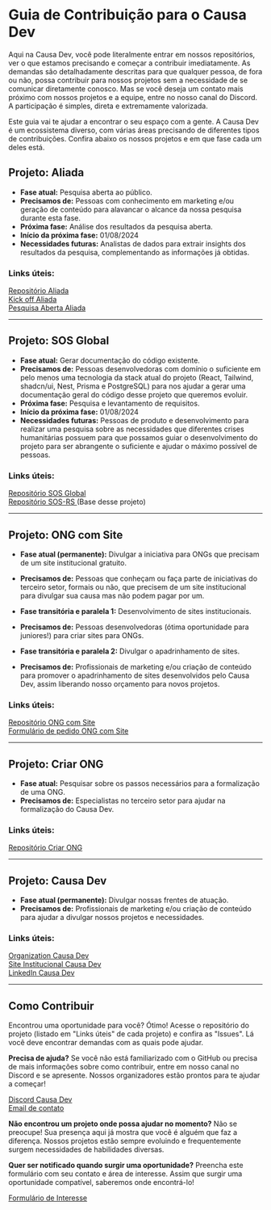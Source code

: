 # Guia de Contribuição para o Causa Dev

Aqui na Causa Dev, você pode literalmente entrar em nossos repositórios, ver o que estamos precisando e começar a contribuir imediatamente. As demandas são detalhadamente descritas para que qualquer pessoa, de fora ou não, possa contribuir para nossos projetos sem a necessidade de se comunicar diretamente conosco. Mas se você deseja um contato mais próximo com nossos projetos e a equipe, entre no nosso canal do Discord. A participação é simples, direta e extremamente valorizada.

Este guia vai te ajudar a encontrar o seu espaço com a gente. A Causa Dev é um ecossistema diverso, com várias áreas precisando de diferentes tipos de contribuições. Confira abaixo os nossos projetos e em que fase cada um deles está.

## Projeto: Aliada

- **Fase atual:** Pesquisa aberta ao público.
- **Precisamos de:** Pessoas com conhecimento em marketing e/ou geração de conteúdo para alavancar o alcance da nossa pesquisa durante esta fase.
- **Próxima fase:** Análise dos resultados da pesquisa aberta.
- **Início da próxima fase:** 01/08/2024
- **Necessidades futuras:** Analistas de dados para extrair insights dos resultados da pesquisa, complementando as informações já obtidas.

### Links úteis:
[Repositório Aliada](https://github.com/Causa-Dev/aliada-conception) <br/>
[Kick off Aliada](https://github.com/Causa-Dev/aliada-conception/blob/main/kick-off.md) <br/>
[Pesquisa Aberta Aliada](https://forms.gle/hR9eyh666zXT7i4aA)

---

## Projeto: SOS Global

- **Fase atual:** Gerar documentação do código existente.
- **Precisamos de:** Pessoas desenvolvedoras com domínio o suficiente em pelo menos uma tecnologia da stack atual do projeto (React, Tailwind, shadcn/ui, Nest, Prisma e PostgreSQL) para nos ajudar a gerar uma documentação geral do código desse projeto que queremos evoluir.
- **Próxima fase:** Pesquisa e levantamento de requisitos.
- **Início da próxima fase:** 01/08/2024
- **Necessidades futuras:** Pessoas de produto e desenvolvimento para realizar uma pesquisa sobre as necessidades que diferentes crises humanitárias possuem para que possamos guiar o desenvolvimento do projeto para ser abrangente o suficiente e ajudar o máximo possível de pessoas.

### Links úteis:
[Repositório SOS Global](https://github.com/Causa-Dev/sos-global-conception) <br/>
[Repositório SOS-RS ](https://github.com/SOS-RS) (Base desse projeto)

---

## Projeto: ONG com Site

- **Fase atual (permanente):** Divulgar a iniciativa para ONGs que precisam de um site institucional gratuito.
- **Precisamos de:** Pessoas que conheçam ou faça parte de iniciativas do terceiro setor, formais ou não, que precisem de um site institucional para divulgar sua causa mas não podem pagar por um.

- **Fase transitória e paralela 1:** Desenvolvimento de sites institucionais.
- **Precisamos de:** Pessoas desenvolvedoras (ótima oportunidade para juniores!) para criar sites para ONGs.

- **Fase transitória e paralela 2:** Divulgar o apadrinhamento de sites.
- **Precisamos de:** Profissionais de marketing e/ou criação de conteúdo para promover o apadrinhamento de sites desenvolvidos pelo Causa Dev, assim liberando nosso orçamento para novos projetos.

### Links úteis:
[Repositório ONG com Site](https://github.com/Causa-Dev/ong-com-site) <br/>
[Formulário de pedido ONG com Site](https://forms.gle/Qmke56acZ4Rjov4CA)

---

## Projeto: Criar ONG

- **Fase atual:** Pesquisar sobre os passos necessários para a formalização de uma ONG.
- **Precisamos de:** Especialistas no terceiro setor para ajudar na formalização do Causa Dev.

### Links úteis:
[Repositório Criar ONG](https://github.com/Causa-Dev/criar-ong)

---

## Projeto: Causa Dev

- **Fase atual (permanente):** Divulgar nossas frentes de atuação.
- **Precisamos de:** Profissionais de marketing e/ou criação de conteúdo para ajudar a divulgar nossos projetos e necessidades.

### Links úteis:
[Organization Causa Dev](link-aqui) <br/>
[Site Institucional Causa Dev](https://www.causadev.com.br) <br/>
[LinkedIn Causa Dev](https://linkedin.com/company/causa-dev)

---

## Como Contribuir

Encontrou uma oportunidade para você? Ótimo! Acesse o repositório do projeto (listado em "Links úteis" de cada projeto) e confira as "Issues". Lá você deve encontrar demandas com as quais pode ajudar.

**Precisa de ajuda?**
Se você não está familiarizado com o GitHub ou precisa de mais informações sobre como contribuir, entre em nosso canal no Discord e se apresente. Nossos organizadores estão prontos para te ajudar a começar!

[Discord Causa Dev](https://discord.gg/MWUxpjK6) <br/>
[Email de contato](contato@causadev.com.br)

**Não encontrou um projeto onde possa ajudar no momento?**
Não se preocupe! Sua presença aqui já mostra que você é alguém que faz a diferença. Nossos projetos estão sempre evoluindo e frequentemente surgem necessidades de habilidades diversas.

**Quer ser notificado quando surgir uma oportunidade?**
Preencha este formulário com seu contato e área de interesse. Assim que surgir uma oportunidade compatível, saberemos onde encontrá-lo!

[Formulário de Interesse](https://forms.gle/guozoEVZyKe4xF23A)

